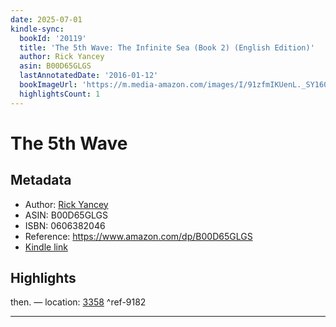 ```yaml
---
date: 2025-07-01
kindle-sync:
  bookId: '20119'
  title: 'The 5th Wave: The Infinite Sea (Book 2) (English Edition)'
  author: Rick Yancey
  asin: B00D65GLGS
  lastAnnotatedDate: '2016-01-12'
  bookImageUrl: 'https://m.media-amazon.com/images/I/91zfmIKUenL._SY160.jpg'
  highlightsCount: 1
---
```

# The 5th Wave
## Metadata
* Author: [Rick Yancey](https://www.amazon.comundefined)
* ASIN: B00D65GLGS
* ISBN: 0606382046
* Reference: https://www.amazon.com/dp/B00D65GLGS
* [Kindle link](kindle://book?action=open&asin=B00D65GLGS)

## Highlights
then. — location: [3358](kindle://book?action=open&asin=B00D65GLGS&location=3358) ^ref-9182

---
